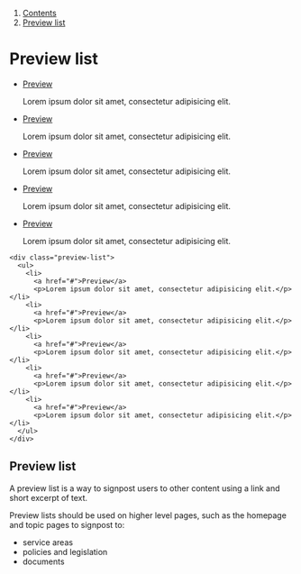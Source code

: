 1.  [Contents](/docs/core/design/overview)
2.  [Preview list](#)

# Preview list

<div class="preview-list">
  <ul>
    <li>
      <a href="#">Preview</a>
      <p>Lorem ipsum dolor sit amet, consectetur adipisicing elit.</p></li>
    <li>
      <a href="#">Preview</a>
      <p>Lorem ipsum dolor sit amet, consectetur adipisicing elit.</p></li>
    <li>
      <a href="#">Preview</a>
      <p>Lorem ipsum dolor sit amet, consectetur adipisicing elit.</p></li>
    <li>
      <a href="#">Preview</a>
      <p>Lorem ipsum dolor sit amet, consectetur adipisicing elit.</p></li>
    <li>
      <a href="#">Preview</a>
      <p>Lorem ipsum dolor sit amet, consectetur adipisicing elit.</p></li>
  </ul>
</div>

    <div class="preview-list">
      <ul>
        <li>
          <a href="#">Preview</a>
          <p>Lorem ipsum dolor sit amet, consectetur adipisicing elit.</p></li>
        <li>
          <a href="#">Preview</a>
          <p>Lorem ipsum dolor sit amet, consectetur adipisicing elit.</p></li>
        <li>
          <a href="#">Preview</a>
          <p>Lorem ipsum dolor sit amet, consectetur adipisicing elit.</p></li>
        <li>
          <a href="#">Preview</a>
          <p>Lorem ipsum dolor sit amet, consectetur adipisicing elit.</p></li>
        <li>
          <a href="#">Preview</a>
          <p>Lorem ipsum dolor sit amet, consectetur adipisicing elit.</p></li>
      </ul>
    </div>


## Preview list

A preview list is a way to signpost users to other content using a link and short excerpt of text.

Preview lists should be used on higher level pages, such as the homepage and topic pages to signpost to:
<ul>
  <li>service areas</li>
  <li>policies and legislation</li>
  <li>documents</li>
</ul>